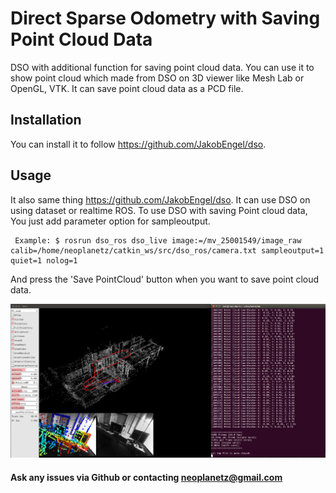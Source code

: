 # Direct Sparse Odometry with Saving Point Cloud Data
DSO with additional function for saving point cloud data. You can use it to show point cloud which made from DSO on 3D viewer like Mesh Lab or OpenGL, VTK. It can save point cloud data as a PCD file.

## Installation
You can install it to follow https://github.com/JakobEngel/dso.

## Usage
It also same thing https://github.com/JakobEngel/dso. It can use DSO on using dataset or realtime ROS.
To use DSO with saving Point cloud data, You just add parameter option for sampleoutput.

     Example: $ rosrun dso_ros dso_live image:=/mv_25001549/image_raw calib=/home/neoplanetz/catkin_ws/src/dso_ros/camera.txt sampleoutput=1 quiet=1 nolog=1
 
 And press the 'Save PointCloud' button when you want to save point cloud data.
 
 ![ScreenShot](images/dso_save_point.png)
 
 #### Ask any issues via Github or contacting neoplanetz@gmail.com
